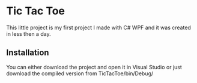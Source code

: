 # Tic Tac Toe

This little project is my first project I made with C# WPF and it was created in less then a day.


## Installation

You can either download the project and open it in Visual Studio or just download the compiled version from TicTacToe/bin/Debug/


    

